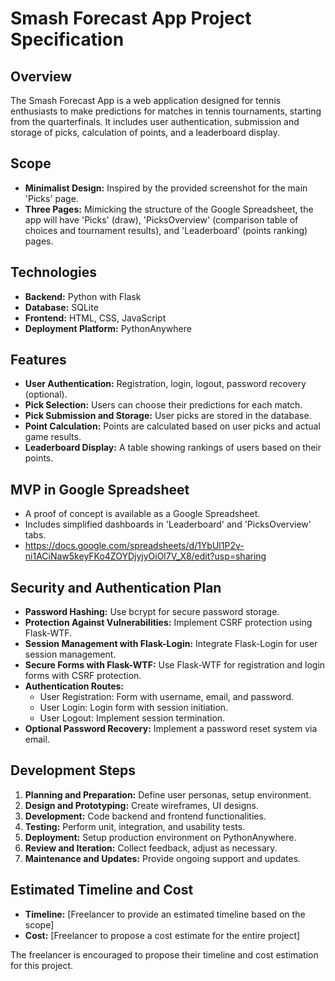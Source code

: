 
# Smash Forecast App Project Specification

## Overview
The Smash Forecast App is a web application designed for tennis enthusiasts to make predictions for matches in tennis tournaments, starting from the quarterfinals. It includes user authentication, submission and storage of picks, calculation of points, and a leaderboard display.

## Scope
- **Minimalist Design:** Inspired by the provided screenshot for the main 'Picks' page.
- **Three Pages:** Mimicking the structure of the Google Spreadsheet, the app will have 'Picks' (draw), 'PicksOverview' (comparison table of choices and tournament results), and 'Leaderboard' (points ranking) pages.

## Technologies
- **Backend:** Python with Flask
- **Database:** SQLite
- **Frontend:** HTML, CSS, JavaScript
- **Deployment Platform:** PythonAnywhere

## Features
- **User Authentication:** Registration, login, logout, password recovery (optional).
- **Pick Selection:** Users can choose their predictions for each match.
- **Pick Submission and Storage:** User picks are stored in the database.
- **Point Calculation:** Points are calculated based on user picks and actual game results.
- **Leaderboard Display:** A table showing rankings of users based on their points.

## MVP in Google Spreadsheet
- A proof of concept is available as a Google Spreadsheet.
- Includes simplified dashboards in 'Leaderboard' and 'PicksOverview' tabs.
- https://docs.google.com/spreadsheets/d/1YbUl1P2v-ni1ACiNaw5keyFKo4ZOYDjyjyOiOl7V_X8/edit?usp=sharing

## Security and Authentication Plan
- **Password Hashing:** Use bcrypt for secure password storage.
- **Protection Against Vulnerabilities:** Implement CSRF protection using Flask-WTF.
- **Session Management with Flask-Login:** Integrate Flask-Login for user session management.
- **Secure Forms with Flask-WTF:** Use Flask-WTF for registration and login forms with CSRF protection.
- **Authentication Routes:**
  - User Registration: Form with username, email, and password.
  - User Login: Login form with session initiation.
  - User Logout: Implement session termination.
- **Optional Password Recovery:** Implement a password reset system via email.

## Development Steps
1. **Planning and Preparation:** Define user personas, setup environment.
2. **Design and Prototyping:** Create wireframes, UI designs.
3. **Development:** Code backend and frontend functionalities.
4. **Testing:** Perform unit, integration, and usability tests.
5. **Deployment:** Setup production environment on PythonAnywhere.
6. **Review and Iteration:** Collect feedback, adjust as necessary.
7. **Maintenance and Updates:** Provide ongoing support and updates.

## Estimated Timeline and Cost
- **Timeline:** [Freelancer to provide an estimated timeline based on the scope]
- **Cost:** [Freelancer to propose a cost estimate for the entire project]

The freelancer is encouraged to propose their timeline and cost estimation for this project.
